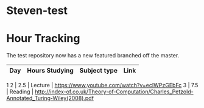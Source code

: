 # Steven-test
# Hour Tracking

The test repository now has a new featured branched off the master.

Day | Hours Studying | Subject type | Link
------------ | ------------- | ------------- | -------------
1
2 | 2.5 | Lecture | https://www.youtube.com/watch?v=ecIWPzGEbFc
3 | 7.5 | Reading | http://index-of.co.uk/Theory-of-Computation/Charles_Petzold-Annotated_Turing-Wiley(2008).pdf
